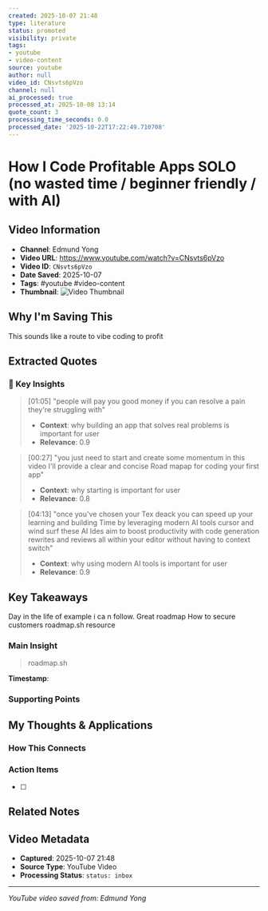 ```yaml
---
created: 2025-10-07 21:48
type: literature
status: promoted
visibility: private
tags:
- youtube
- video-content
source: youtube
author: null
video_id: CNsvts6pVzo
channel: null
ai_processed: true
processed_at: 2025-10-08 13:14
quote_count: 3
processing_time_seconds: 0.0
processed_date: '2025-10-22T17:22:49.710708'
---
```



# How I Code Profitable Apps SOLO (no wasted time / beginner friendly / with AI)

## Video Information
- **Channel**: Edmund Yong
- **Video URL**: https://www.youtube.com/watch?v=CNsvts6pVzo
- **Video ID**: `CNsvts6pVzo`
- **Date Saved**: 2025-10-07
- **Tags**: #youtube #video-content
- **Thumbnail**: ![Video Thumbnail](https://i.ytimg.com/vi/CNsvts6pVzo/hqdefault.jpg)

## Why I'm Saving This
This sounds like a route to vibe coding to profit

## Extracted Quotes

### 🎯 Key Insights

> [01:05] "people will pay you good money if you can resolve a pain they're struggling with"
> - **Context**: why building an app that solves real problems is important for user
> - **Relevance**: 0.9

> [00:27] "you just need to start and create some momentum in this video I'll provide a clear and concise Road mapap for coding your first app"
> - **Context**: why starting is important for user
> - **Relevance**: 0.8

> [04:13] "once you've chosen your Tex deack you can speed up your learning and building Time by leveraging modern AI tools cursor and wind surf these AI Ides aim to boost productivity with code generation rewrites and reviews all within your editor without having to context switch"
> - **Context**: why using modern AI tools is important for user
> - **Relevance**: 0.9


## Key Takeaways
<!-- As you watch, capture key points here -->
Day in the life of example i ca n follow. 
Great roadmap
How to secure customers
roadmap.sh resource
### Main Insight
> roadmap.sh

**Timestamp**: 

### Supporting Points
<!-- Add more as you watch -->

## My Thoughts & Applications

### How This Connects
<!-- Links to your existing knowledge -->

### Action Items
- [ ] 

## Related Notes
<!-- Add [[wiki-links]] as you make connections -->

## Video Metadata
<!-- Auto-filled for future reference -->
- **Captured**: 2025-10-07 21:48
- **Source Type**: YouTube Video
- **Processing Status**: `status: inbox`

---
*YouTube video saved from: Edmund Yong*
